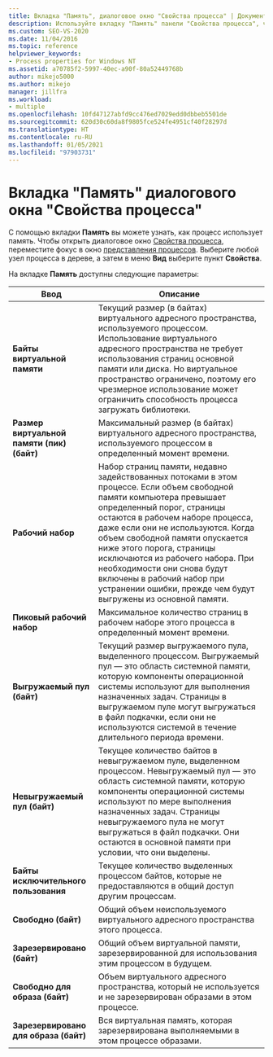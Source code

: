 ```yaml
---
title: Вкладка "Память", диалоговое окно "Свойства процесса" | Документация Майкрософт
description: Используйте вкладку "Память" панели "Свойства процесса", чтобы просмотреть, как процесс использует память. На этой вкладке можно увидеть сведения об используемом пространстве, общем пространстве и используемом виртуальном пространстве.
ms.custom: SEO-VS-2020
ms.date: 11/04/2016
ms.topic: reference
helpviewer_keywords:
- Process properties for Windows NT
ms.assetid: a70785f2-5997-40ec-a90f-80a52449768b
author: mikejo5000
ms.author: mikejo
manager: jillfra
ms.workload:
- multiple
ms.openlocfilehash: 10fd47127abfd9cc476ed7029edd0dbbeb5501de
ms.sourcegitcommit: 620d30c60da8f9805fce524fe4951cf40f28297d
ms.translationtype: HT
ms.contentlocale: ru-RU
ms.lasthandoff: 01/05/2021
ms.locfileid: "97903731"
---
```

# <a name="memory-tab-process-properties-dialog-box"></a>Вкладка "Память" диалогового окна "Свойства процесса"
С помощью вкладки **Память** вы можете узнать, как процесс использует память. Чтобы открыть диалоговое окно [Свойства процесса](../debugger/process-properties-dialog-box.md), переместите фокус в окно [представления процессов](../debugger/processes-view.md). Выберите любой узел процесса в дереве, а затем в меню **Вид** выберите пункт **Свойства**.

 На вкладке **Память** доступны следующие параметры:

|Ввод|Описание|
|-----------|-----------------|
|**Байты виртуальной памяти**|Текущий размер (в байтах) виртуального адресного пространства, используемого процессом. Использование виртуального адресного пространства не требует использования страниц основной памяти или диска. Но виртуальное пространство ограничено, поэтому его чрезмерное использование может ограничить способность процесса загружать библиотеки.|
|**Размер виртуальной памяти (пик) (байт)**|Максимальный размер (в байтах) виртуального адресного пространства, используемого процессом в определенный момент времени.|
|**Рабочий набор**|Набор страниц памяти, недавно задействованных потоками в этом процессе. Если объем свободной памяти компьютера превышает определенный порог, страницы остаются в рабочем наборе процесса, даже если они не используются. Когда объем свободной памяти опускается ниже этого порога, страницы исключаются из рабочего набора. При необходимости они снова будут включены в рабочий набор при устранении ошибки, прежде чем будут выгружены из основной памяти.|
|**Пиковый рабочий набор**|Максимальное количество страниц в рабочем наборе этого процесса в определенный момент времени.|
|**Выгружаемый пул (байт)**|Текущий размер выгружаемого пула, выделенного процессом. Выгружаемый пул — это область системной памяти, которую компоненты операционной системы используют для выполнения назначенных задач. Страницы в выгружаемом пуле могут выгружаться в файл подкачки, если они не используются системой в течение длительного периода времени.|
|**Невыгружаемый пул (байт)**|Текущее количество байтов в невыгружаемом пуле, выделенном процессом. Невыгружаемый пул — это область системной памяти, которую компоненты операционной системы используют по мере выполнения назначенных задач. Страницы невыгружаемого пула не могут выгружаться в файл подкачки. Они остаются в основной памяти при условии, что они выделены.|
|**Байты исключительного пользования**|Текущее количество выделенных процессом байтов, которые не предоставляются в общий доступ другим процессам.|
|**Свободно (байт)**|Общий объем неиспользуемого виртуального адресного пространства этого процесса.|
|**Зарезервировано (байт)**|Общий объем виртуальной памяти, зарезервированной для использования этим процессом в будущем.|
|**Свободно для образа (байт)**|Объем виртуального адресного пространства, который не используется и не зарезервирован образами в этом процессе.|
|**Зарезервировано для образа (байт)**|Вся виртуальная память, которая зарезервирована выполняемыми в этом процессе образами.|
